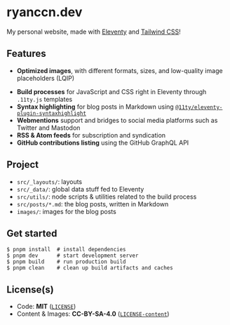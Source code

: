 # ryanccn.dev

My personal website, made with [Eleventy](https://www.11ty.dev/) and [Tailwind CSS](https://tailwindcss.com/)!

## Features

- **Optimized images**, with different formats, sizes, and low-quality image placeholders (LQIP)
<!-- - **Social image generation** with [satori](https://github.com/vercel/satori) for every page -->
- **Build processes** for JavaScript and CSS right in Eleventy through `.11ty.js` templates
- **Syntax highlighting** for blog posts in Markdown using [`@11ty/eleventy-plugin-syntaxhighlight`](https://npm.im/@11ty/eleventy-plugin-syntaxhighlight)
- **Webmentions** support and bridges to social media platforms such as Twitter and Mastodon
- **RSS & Atom feeds** for subscription and syndication
- **GitHub contributions listing** using the GitHub GraphQL API

## Project

- `src/_layouts/`: layouts
- `src/_data/`: global data stuff fed to Eleventy
- `src/utils/`: node scripts & utilities related to the build process
- `src/posts/*.md`: the blog posts, written in Markdown
- `images/`: images for the blog posts

## Get started

```console
$ pnpm install  # install dependencies
$ pnpm dev      # start development server
$ pnpm build    # run production build
$ pnpm clean    # clean up build artifacts and caches
```

## License(s)

- Code: **MIT** ([`LICENSE`](LICENSE))
- Content & Images: **CC-BY-SA-4.0** ([`LICENSE-content`](LICENSE-content))
